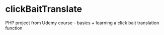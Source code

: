 # clickBaitTranslate
PHP project from Udemy course - basics + learning a click bait translation function 
